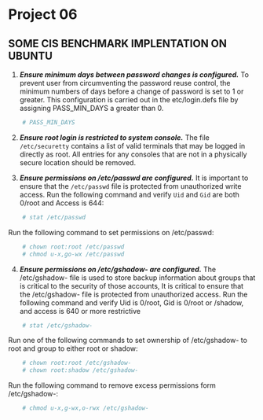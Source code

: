 # Project 06
## SOME CIS BENCHMARK IMPLENTATION ON UBUNTU 
1. ***Ensure minimum days between password changes is configured.***
To prevent user from circumventing the password reuse control, the minimum numbers of days before a change of password is set to 1 or greater. This configuration is carried out in the etc/login.defs file by assigning PASS_MIN_DAYS a greater than 0.

```sh
    # PASS_MIN_DAYS
```
2. ***Ensure root login is restricted to system console.***
The file `/etc/securetty` contains a list of valid terminals that may be logged in directly as 
root. All entries for any consoles that are not in a physically secure location should be removed.

1. ***Ensure permissions on /etc/passwd are configured.***
It is important to ensure that the `/etc/passwd` file is protected from unauthorized write 
access. Run the following command and verify `Uid` and `Gid` are both 0/root and Access is 644:
```sh
    # stat /etc/passwd
```
Run the following command to set permissions on /etc/passwd:
```sh
    # chown root:root /etc/passwd
    # chmod u-x,go-wx /etc/passwd
```

4. ***Ensure permissions on /etc/gshadow- are configured.***
The /etc/gshadow- file is used to store backup information about groups that is critical to 
the security of those accounts, It is critical to ensure that the /etc/gshadow- file is protected from unauthorized access. Run the following command and verify Uid is 0/root, Gid is 0/root or <gid>/shadow, and access is 640 or more restrictive
```sh
    # stat /etc/gshadow-
```
 Run one of the following commands to set ownership of /etc/gshadow- to root and group 
to either root or shadow:
```sh
    # chown root:root /etc/gshadow-
    # chown root:shadow /etc/gshadow-
```
Run the following command to remove excess permissions form /etc/gshadow-:
```sh
    # chmod u-x,g-wx,o-rwx /etc/gshadow-
```

